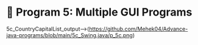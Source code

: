 # 📌 Program 5: Multiple GUI Programs

5c_CountryCapitalList_output-->(https://github.com/Mehek04/Advance-java-programs/blob/main/5c_Swing.java/p_5c.png)
